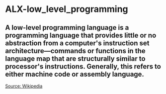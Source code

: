 # ALX-low_level_programming
## A low-level programming language is a programming language that provides little or no abstraction from a computer's instruction set architecture—commands or functions in the language map that are structurally similar to processor's instructions. Generally, this refers to either machine code or assembly language.
[Source: Wikipedia](https://en.wikipedia.org/wiki/Low-level_programming_language#:~:text=A%20low%2Dlevel%20programming%20language,machine%20code%20or%20assembly%20language.)

